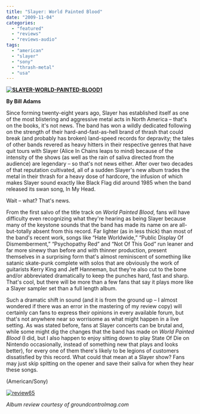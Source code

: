 ```yaml
---
title: "Slayer: World Painted Blood"
date: "2009-11-04"
categories: 
  - "featured"
  - "reviews"
  - "reviews-audio"
tags: 
  - "american"
  - "slayer"
  - "sony"
  - "thrash-metal"
  - "usa"
---
```


**[![SLAYER-WORLD-PAINTED-BLOOD1](http://www.hellbound.ca/wp-content/uploads/2009/11/SLAYER-WORLD-PAINTED-BLOOD1.jpg "SLAYER-WORLD-PAINTED-BLOOD1")](http://www.hellbound.ca/wp-content/uploads/2009/11/SLAYER-WORLD-PAINTED-BLOOD1.jpg)**

**By Bill Adams**

Since forming twenty-eight years ago, Slayer has established itself as one of the most blistering and aggressive metal acts in North America – that's on the books, it's not news. The band has won a wildly dedicated following on the strength of their hard-and-fast-as-hell brand of thrash that could break (and probably has broken) land-speed records for depravity; the tales of other bands revered as heavy hitters in their respective genres that have quit tours with Slayer (Alice In Chains leaps to mind) because of the intensity of the shows (as well as the rain of saliva directed from the audience) are legendary – so that's not news either. After over two decades of that reputation cultivated, all of a sudden Slayer's new album trades the metal in their thrash for a heavy dose of hardcore, the infusion of which makes Slayer sound exactly like Black Flag did around 1985 when the band released its swan song, In My Head.

Wait – what? That's news.

From the first salvo of the title track on _World Painted Blood_, fans will have difficulty even recognizing what they're hearing as being Slayer because many of the keystone sounds that the band has made its name on are all-but-totally absent from this record. Far lighter (as in less thick) than most of the band's recent work, songs like “Hate Worldwide,” “Public Display Of Dismemberment,” “Psychopathy Red” and “Not Of This God” run leaner and far more sinewy than before and with thinner production, present themselves in a surprising form that's almost reminiscent of something like satanic skate-punk complete with solos that are obviously the work of guitarists Kerry King and Jeff Hanneman, but they're also cut to the bone and/or abbreviated dramatically to keep the punches hard, fast and sharp. That's cool, but there will be more than a few fans that say it plays more like a Slayer sampler set than a full length album.

Such a dramatic shift in sound (and it is from the ground up – I almost wondered if there was an error in the mastering of my review copy) will certainly can fans to express their opinions in every available forum, but that's not anywhere near so worrisome as what might happen in a live setting. As was stated before, fans at Slayer concerts can be brutal and, while some might dig the changes that the band has made on _World Painted Blood_ (I did, but I also happen to enjoy sitting down to play State Of Die on Nintendo occasionally, instead of something new that plays and looks better), for every one of them there's likely to be legions of customers dissatisfied by this record. What could that mean at a Slayer show? Fans may just skip spitting on the opener and save their saliva for when they hear these songs.

(American/Sony)

[![review65](http://www.hellbound.ca/wp-content/uploads/2009/08/review65.png "review65")](http://www.hellbound.ca/wp-content/uploads/2009/08/review65.png)

_Album review courtesy of groundcontrolmag.com_
